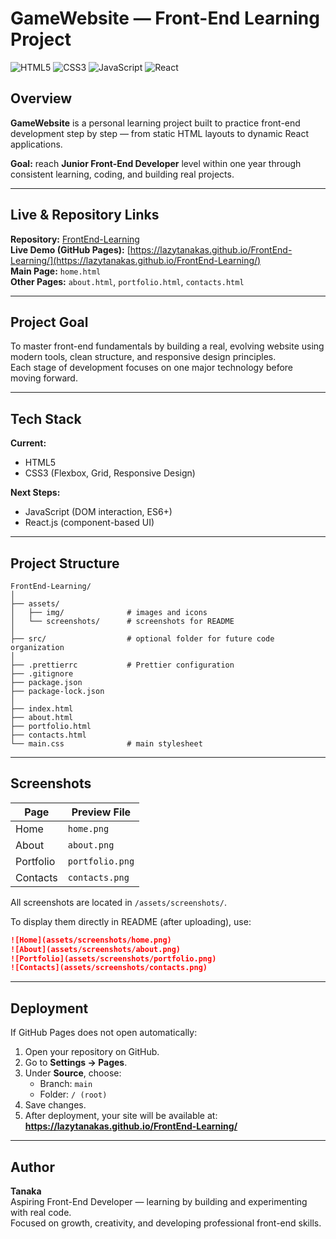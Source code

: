 # GameWebsite — Front-End Learning Project

![HTML5](https://img.shields.io/badge/HTML5-E34F26?style=flat-square&logo=html5&logoColor=white)
![CSS3](https://img.shields.io/badge/CSS3-1572B6?style=flat-square&logo=css3&logoColor=white)
![JavaScript](https://img.shields.io/badge/JavaScript-F7DF1E?style=flat-square&logo=javascript&logoColor=black)
![React](https://img.shields.io/badge/React-20232A?style=flat-square&logo=react&logoColor=61DAFB)

## Overview

**GameWebsite** is a personal learning project built to practice front-end development step by step — from static HTML layouts to dynamic React applications.

**Goal:** reach **Junior Front-End Developer** level within one year through consistent learning, coding, and building real projects.

---

## Live & Repository Links

**Repository:** [FrontEnd-Learning](https://github.com/LazyTanakaS/FrontEnd-Learning)  
**Live Demo (GitHub Pages):** [https://lazytanakas.github.io/FrontEnd-Learning/](https://lazytanakas.github.io/FrontEnd-Learning/)  
**Main Page:** `home.html`  
**Other Pages:** `about.html`, `portfolio.html`, `contacts.html`

---

## Project Goal

To master front-end fundamentals by building a real, evolving website using modern tools, clean structure, and responsive design principles.  
Each stage of development focuses on one major technology before moving forward.

---

## Tech Stack

**Current:**

- HTML5
- CSS3 (Flexbox, Grid, Responsive Design)

**Next Steps:**

- JavaScript (DOM interaction, ES6+)
- React.js (component-based UI)

---

## Project Structure

```text
FrontEnd-Learning/
│
├── assets/
│   ├── img/              # images and icons
│   └── screenshots/      # screenshots for README
│
├── src/                  # optional folder for future code organization
│
├── .prettierrc           # Prettier configuration
├── .gitignore
├── package.json
├── package-lock.json
│
├── index.html
├── about.html
├── portfolio.html
├── contacts.html
└── main.css              # main stylesheet
```

---

## Screenshots

| Page      | Preview File    |
| --------- | --------------- |
| Home      | `home.png`      |
| About     | `about.png`     |
| Portfolio | `portfolio.png` |
| Contacts  | `contacts.png`  |

All screenshots are located in `/assets/screenshots/`.

To display them directly in README (after uploading), use:

```md
![Home](assets/screenshots/home.png)
![About](assets/screenshots/about.png)
![Portfolio](assets/screenshots/portfolio.png)
![Contacts](assets/screenshots/contacts.png)
```

---

## Deployment

If GitHub Pages does not open automatically:

1. Open your repository on GitHub.
2. Go to **Settings → Pages**.
3. Under **Source**, choose:
   - Branch: `main`
   - Folder: `/ (root)`
4. Save changes.
5. After deployment, your site will be available at:  
   **https://lazytanakas.github.io/FrontEnd-Learning/**

---

## Author

**Tanaka**  
Aspiring Front-End Developer — learning by building and experimenting with real code.  
Focused on growth, creativity, and developing professional front-end skills.
